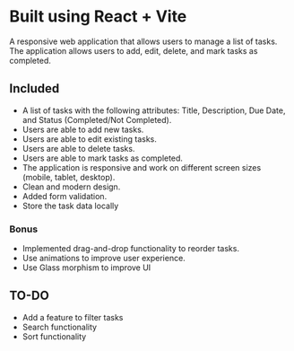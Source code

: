 # Built using React + Vite

A responsive web application that allows users to manage a list of tasks. The application
allows users to add, edit, delete, and mark tasks as completed.

## Included

- A list of tasks with the following attributes: Title, Description, Due Date, and Status
(Completed/Not Completed). 
- Users are able to add new tasks.
- Users are able to edit existing tasks.
- Users are able to delete tasks.
- Users are able to mark tasks as completed.
- The application is responsive and work on different screen sizes (mobile, tablet, desktop).
- Clean and modern design.
- Added form validation.
- Store the task data locally

### Bonus

- Implemented drag-and-drop functionality to reorder tasks.
- Use animations to improve user experience.
- Use Glass morphism to improve UI

## TO-DO

- Add a feature to filter tasks
- Search functionality
- Sort functionality